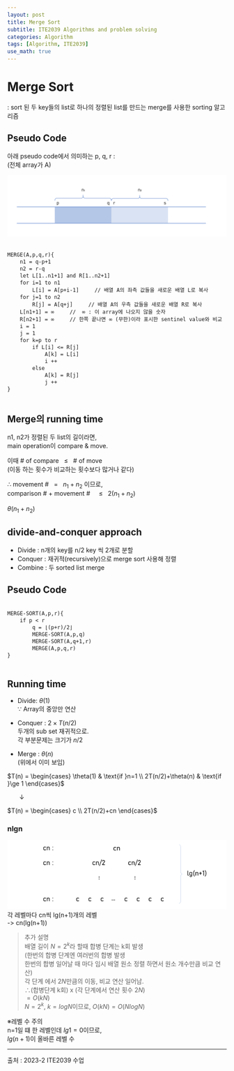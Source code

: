```yaml
---
layout: post
title: Merge Sort
subtitle: ITE2039 Algorithms and problem solving
categories: Algorithm
tags: [Algorithm, ITE2039]
use_math: true
---
```


# Merge Sort

: sort 된 두 key들의 list로 하나의 정렬된 list를 만드는 merge를 사용한 sorting 알고리즘


## Pseudo Code


아래 pseudo code에서 의미하는 p, q, r :   
(전체 array가 A)

![1][1]


<pre>
<code>
MERGE(A,p,q,r){
    n1 = q-p+1
    n2 = r-q
    let L[1..n1+1] and R[1..n2+1]
    for i=1 to n1
        L[i] = A[p+i-1]     // 배열 A의 좌측 값들을 새로운 배열 L로 복사
    for j=1 to n2
        R[j] = A[q+j]     // 배열 A의 우측 값들을 새로운 배열 R로 복사
    L[n1+1] = ∞     //  ∞ : 이 array에 나오지 않을 숫자
    R[n2+1] = ∞     // 한쪽 끝나면 ∞ (무한)이라 표시한 sentinel value와 비교
    i = 1
    j = 1
    for k=p to r
        if L[i] <= R[j]
            A[k] = L[i]
            i ++
        else
            A[k] = R[j]
            j ++
}
</code>
</pre>


## Merge의 running time

n1, n2가 정렬된 두 list의 길이라면,   
main operation이 compare & move.

이때 # of compare &nbsp; $\le$ &nbsp; # of move   
(이동 하는 횟수가 비교하는 횟수보다 많거나 같다)

$\therefore$ movement # &nbsp;  = &nbsp;  $n_1 + n_2$ 이므로,   
comparison # + movement # &nbsp; &nbsp; $\le$ &nbsp; $2(n_1 + n_2)$

$\theta(n_1 + n_2)$


## divide-and-conquer approach

- Divide : n개의 key를 n/2 key 씩 2개로 분할
- Conquer : 재귀적(recursively)으로 merge sort 사용해 정렬
- Combine : 두 sorted list merge


## Pseudo Code

<pre>
<code>
MERGE-SORT(A,p,r){
    if p < r
        q = ⌊(p+r)/2⌋
        MERGE-SORT(A,p,q)
        MERGE-SORT(A,q+1,r)
        MERGE(A,p,q,r)
}
</code>
</pre>

## Running time

- Divide: $\theta(1)$   
$\because$ Array의 중앙만 연산

- Conquer : $2\times T(n/2)$   
두개의 sub set 재귀적으로.   
각 부분문제는 크기가 $n/2$

- Merge : $\theta(n)$   
(위에서 이미 보임)



$T(n) = \begin{cases} \theta(1) & \text{if }n=1 \\ 2T(n/2)+\theta(n) & \text{if }\ge 1 \end{cases}$


&nbsp; &nbsp; &nbsp; &nbsp;$\downarrow$


$T(n) = \begin{cases} c \\ 2T(n/2)+cn \end{cases}$




### nlgn
![2][2]   
각 레벨마다 cn씩 lg(n+1)개의 레벨    
-> cn(lg(n+1))


> 추가 설명   
배열 길이 $N=2^k$라 할때 합병 단계는 k회 발생   
(한번의 합병 단계엔 여러번의 합병 발생    
한번의 합병 일어날 때 마다 임시 배열 원소 정렬 하면서 원소 개수만큼 비교 연산)   
각 단계 에서 $2N$만큼의 이동, 비교 연산 일어남.   
$\therefore$(합병단계 k회) x (각 단계에서 연산 횟수 $2N$)   
$=O(kN)$   
$N=2^k$, $k=logN$이므로, $O(kN) = O(NlogN)$

※레벨 수 주의   
n=1일 떄 한 레벨인데 $lg1=0$이므로,   
$lg(n+1)$이 올바른 레벨 수



---

[1]: /assets/images/post_img/2023-10-11-AL_MergeSort/1.png
[2]: /assets/images/post_img/2023-10-11-AL_MergeSort/2.png


[2]: /assets/images/post_img/2023-04-21-DS_6Classification/2.png
[3]: /assets/images/post_img/2023-04-21-DS_6Classification/3.png
[4]: /assets/images/post_img/2023-04-21-DS_6Classification/4.png
[5]: /assets/images/post_img/2023-04-21-DS_6Classification/5.png
[6]: /assets/images/post_img/2023-04-21-DS_6Classification/6.png
[7]: /assets/images/post_img/2023-04-21-DS_6Classification/7.png
[8]: /assets/images/post_img/2023-04-21-DS_6Classification/8.png
[9]: /assets/images/post_img/2023-04-21-DS_6Classification/9.png
[10]: /assets/images/post_img/2023-04-21-DS_6Classification/10.png
[11]: /assets/images/post_img/2023-04-21-DS_6Classification/11.png
[12]: /assets/images/post_img/2023-04-21-DS_6Classification/12.png
[13]: /assets/images/post_img/2023-04-21-DS_6Classification/13.png
[14]: /assets/images/post_img/2023-04-21-DS_6Classification/14.png
[15]: /assets/images/post_img/2023-04-21-DS_6Classification/15.png
[16]: /assets/images/post_img/2023-04-21-DS_6Classification/16.png
[17]: /assets/images/post_img/2023-04-21-DS_6Classification/17.png
[18]: /assets/images/post_img/2023-04-21-DS_6Classification/18.png
[19]: /assets/images/post_img/2023-04-21-DS_6Classification/19.png
[20]: /assets/images/post_img/2023-04-21-DS_6Classification/20.png
[21]: /assets/images/post_img/2023-04-21-DS_6Classification/21.png


출처 : 2023-2 ITE2039 수업  






